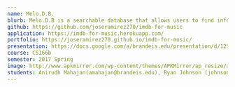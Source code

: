 ```yaml
---
name: Melo.D.B.
blurb: Melo.D.B is a searchable database that allows users to find information on artists, albums, and songs. It lets them rate and review albums, and participate in discussions on their favorite artists.
github: https://github.com/joseramirez270/imdb-for-music
application: https://imdb-for-music.herokuapp.com/
portfolio: https://joseramirez270.github.io/imdb-for-music/
presentation: https://docs.google.com/a/brandeis.edu/presentation/d/12SOAvwMz6ufPOoofqAXc6cI48xQaMDs0ZeKkNC_AqEs/edit?usp=sharing
course: CS166b
semester: 2017 Spring
image: http://www.apkmirror.com/wp-content/themes/APKMirror/ap_resize/ap_resize.php?src=http%3A%2F%2Fwww.apkmirror.com%2Fwp-content%2Fuploads%2F2017%2F04%2F58f749ad4ca49.png&w=96&h=96&q=100
students: Anirudh Mahajan(amahajan@brandeis.edu), Ryan Johnson (johnsonr@brandeis.edu), Sam Akerman (akerman@brandeis.edu), Jose Ramirez, (jramirez@brandeis.edu)
---
```

